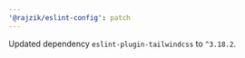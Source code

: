 ```yaml
---
'@rajzik/eslint-config': patch
---
```


Updated dependency `eslint-plugin-tailwindcss` to `^3.18.2`.
